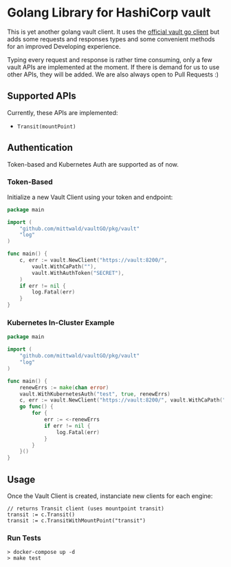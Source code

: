 # Golang Library for HashiCorp vault

This is yet another golang vault client.
It uses the [official vault go client](https://github.com/hashicorp/vault/tree/master/api) 
but adds some requests and responses types and some convenient methods for an improved Developing experience.

Typing every request and response is rather time consuming, only a few vault APIs are implemented at the moment. If there is demand for us
to use other APIs, they will be added. We are also always open to Pull Requests :)

## Supported APIs

Currently, these APIs are implemented:

-   `Transit(mountPoint)`

## Authentication

Token-based and Kubernetes Auth are supported as of now.

### Token-Based

Initialize a new Vault Client using your token and endpoint:

```go
package main

import (
	"github.com/mittwald/vaultGO/pkg/vault"
	"log"
)

func main() {
	c, err := vault.NewClient("https://vault:8200/", 
		vault.WithCaPath(""),
		vault.WithAuthToken("SECRET"),
	)
	if err != nil {
		log.Fatal(err)
	}
}

```

### Kubernetes In-Cluster Example

```go
package main

import (
	"github.com/mittwald/vaultGO/pkg/vault"
	"log"
)

func main() {
	renewErrs := make(chan error)
	vault.WithKubernetesAuth("test", true, renewErrs)
	c, err := vault.NewClient("https://vault:8200/", vault.WithCaPath(""), vault.WithKubernetesAuth("myrole", true, renewErrs))
	go func() {
		for {
			err := <-renewErrs
			if err != nil {
				log.Fatal(err)
			}
		}
	}()
}
```

## Usage

Once the Vault Client is created, instanciate new clients for each engine:

```
// returns Transit client (uses mountpoint transit)
transit := c.Transit()
transit := c.TransitWithMountPoint("transit")
```

### Run Tests
```
> docker-compose up -d
> make test
```
